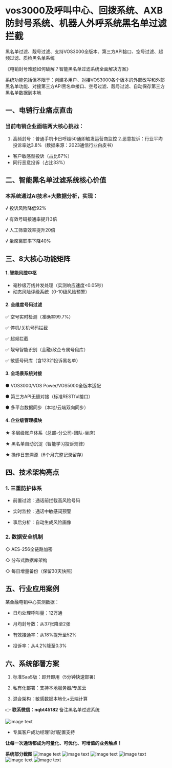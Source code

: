 # vos3000及呼叫中心、回拨系统、AXB防封号系统、机器人外呼系统黑名单过滤拦截
黑名单过滤、靓号过滤、支持VOS3000全版本、第三方API接口、空号过滤、超频过滤、质检黑名单系统

《电销封号难题如何破解？智能黑名单过滤系统全面解决方案》

系统功能包括但不限于：创建多用户、对接VOS3000各个版本的外部改写和外部黑名单功能、对接第三方API黑名单接口、空号过滤、靓号过滤、自动保存第三方黑名单数据到本地

## 一、电销行业痛点直击
### 当前电销企业面临两大核心挑战：
1. 高频封号：普通手机卡日呼超50通即触发运营商监控
2.恶意投诉：行业平均投诉率达3.8%（数据来源：2023通信行业白皮书）
* 客户敏感型投诉（占比67%）
* 同行恶意投诉（占比33%）

## 二、智能黑名单过滤系统核心价值
### 本系统通过AI技术+大数据分析，实现：

√ 投诉风险降低92%

√ 有效号码接通率提升3倍

√ 人工筛查效率提升20倍

√ 坐席离职率下降40%


## 三、8大核心功能矩阵

#### 1. 智能风控中枢
- 毫秒级万线并发处理（实测响应速度<0.05秒）
- 动态风险评级系统（0-10级风险预警）

#### 2. 全维度号码过滤
   
✅ 空号实时检测（准确率99.7%）

✅ 停机/关机号码拦截

✅ 超频拦截

✅ 靓号智能识别（金融/政企专属号段库）

✅ 敏感号码库（含12321投诉黑名单）


#### 3. 全场景系统对接
   
● VOS3000/VOS Power/VOS5000全版本适配

● 第三方API无缝对接（标准RESTful接口）

● 多平台数据同步（本地/云端双向同步）


#### 4. 企业级管理模块
   
★ 多层级账户体系（总部-分公司-团队-坐席）

★ 黑名单自动沉淀（智能学习投诉规律）

★ 操作日志溯源（6个月完整记录留存）

## 四、技术架构亮点

### 1. 三重防护体系
   
- 前置过滤：通话前拦截高风险号码
  
- 实时监控：通话中敏感词预警
  
- 事后分析：自动生成风险画像

### 2. 数据安全机制
   
◇ AES-256全链路加密

◇ 分布式数据库架构

◇ 每日增量备份（保留30天快照）


## 五、行业应用案例

某金融电销中心实测数据：

- 日均处理呼叫量：12万通
  
- 月均封号数：从37张降至2张
  
- 有效接通率：从18%提升至52%
  
- 投诉率：从4.2%降至0.3%
  

## 六、系统部署方案

1. 标准SaaS版：即开即用（5分钟快速部署）
   
2. 私有化部署：支持本地服务器/专属云
   
3. 混合架构：敏感数据本地化+云端计算

👉 **联系微信：nqbt45182**   备注黑名单过滤系统


![image text](https://github.com/MelindaAppa/crm_callback_axb/blob/main/img/01.png)


- 专属客户成功经理1对1配置支持  

**让每一次通话都成为可量化、可优化、可增值的业务触点！**  

**系统部分截图**
![image text](https://github.com/MelindaAppa/open_blacklist_vos3000/blob/main/img/0.png)
![image text](https://github.com/MelindaAppa/open_blacklist_vos3000/blob/main/img/1.png)
![image text](https://github.com/MelindaAppa/open_blacklist_vos3000/blob/main/img/2.png)
![image text](https://github.com/MelindaAppa/open_blacklist_vos3000/blob/main/img/3.png)
![image text](https://github.com/MelindaAppa/open_blacklist_vos3000/blob/main/img/4.png)
![image text](https://github.com/MelindaAppa/open_blacklist_vos3000/blob/main/img/5.png)

